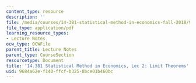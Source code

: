 ```yaml
---
content_type: resource
description: ''
file: /media/courses/14-381-statistical-method-in-economics-fall-2018/9684a62ef140ffcfb3258bce01b460bc_MIT14_381F18_lec2.pdf
file_type: application/pdf
learning_resource_types:
- Lecture Notes
ocw_type: OCWFile
parent_title: Lecture Notes
parent_type: CourseSection
resourcetype: Document
title: '14.381 Statistical Method in Economics, Lec 2: Limit Theorems'
uid: 9684a62e-f140-ffcf-b325-8bce01b460bc
---
```

